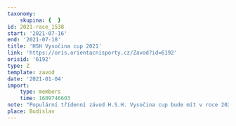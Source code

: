 ```yaml
---
taxonomy:
    skupina: {  }
id: 2021-race_1538
start: '2021-07-16'
end: '2021-07-18'
title: 'HSH Vysočina cup 2021'
link: 'https://oris.orientacnisporty.cz/Zavod?id=6192'
orisid: '6192'
type: Z
template: zavod
date: '2021-01-04'
import:
    type: members
    time: 1609746603
note: "Populární třídenní závod H.S.H. Vysočina cup bude mít v roce 2021 na pořadu již 28. ročník. Pořadatelé z SK Chrast zatím přesné místo konání tají. Ale určitě bude rozložení etap stejné jako v minulých ročnících - v pátek odpoledne krátká trať, v sobotu klasická trať a v neděli zkrácená klasika s handicapovým startem.\r\n\r\n"
place: Budislav
---
```


